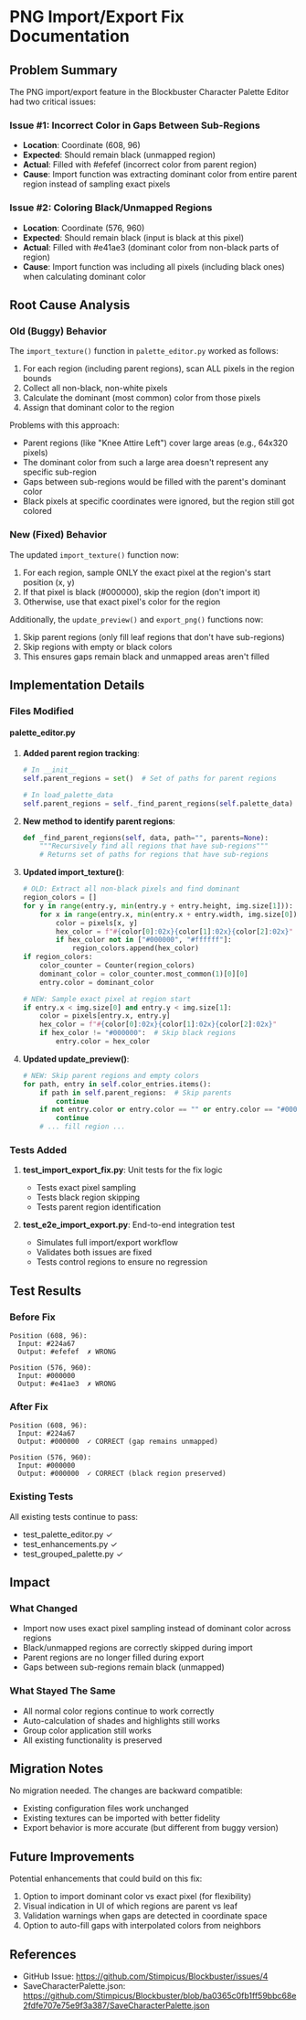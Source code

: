 # PNG Import/Export Fix Documentation

## Problem Summary

The PNG import/export feature in the Blockbuster Character Palette Editor had two critical issues:

### Issue #1: Incorrect Color in Gaps Between Sub-Regions
- **Location**: Coordinate (608, 96)
- **Expected**: Should remain black (unmapped region)
- **Actual**: Filled with #efefef (incorrect color from parent region)
- **Cause**: Import function was extracting dominant color from entire parent region instead of sampling exact pixels

### Issue #2: Coloring Black/Unmapped Regions
- **Location**: Coordinate (576, 960)
- **Expected**: Should remain black (input is black at this pixel)
- **Actual**: Filled with #e41ae3 (dominant color from non-black parts of region)
- **Cause**: Import function was including all pixels (including black ones) when calculating dominant color

## Root Cause Analysis

### Old (Buggy) Behavior

The `import_texture()` function in `palette_editor.py` worked as follows:

1. For each region (including parent regions), scan ALL pixels in the region bounds
2. Collect all non-black, non-white pixels
3. Calculate the dominant (most common) color from those pixels
4. Assign that dominant color to the region

Problems with this approach:
- Parent regions (like "Knee Attire Left") cover large areas (e.g., 64x320 pixels)
- The dominant color from such a large area doesn't represent any specific sub-region
- Gaps between sub-regions would be filled with the parent's dominant color
- Black pixels at specific coordinates were ignored, but the region still got colored

### New (Fixed) Behavior

The updated `import_texture()` function now:

1. For each region, sample ONLY the exact pixel at the region's start position (x, y)
2. If that pixel is black (#000000), skip the region (don't import it)
3. Otherwise, use that exact pixel's color for the region

Additionally, the `update_preview()` and `export_png()` functions now:

1. Skip parent regions (only fill leaf regions that don't have sub-regions)
2. Skip regions with empty or black colors
3. This ensures gaps remain black and unmapped areas aren't filled

## Implementation Details

### Files Modified

#### palette_editor.py

1. **Added parent region tracking**:
   ```python
   # In __init__
   self.parent_regions = set()  # Set of paths for parent regions
   
   # In load_palette_data
   self.parent_regions = self._find_parent_regions(self.palette_data)
   ```

2. **New method to identify parent regions**:
   ```python
   def _find_parent_regions(self, data, path="", parents=None):
       """Recursively find all regions that have sub-regions"""
       # Returns set of paths for regions that have sub-regions
   ```

3. **Updated import_texture()**:
   ```python
   # OLD: Extract all non-black pixels and find dominant
   region_colors = []
   for y in range(entry.y, min(entry.y + entry.height, img.size[1])):
       for x in range(entry.x, min(entry.x + entry.width, img.size[0])):
           color = pixels[x, y]
           hex_color = f"#{color[0]:02x}{color[1]:02x}{color[2]:02x}"
           if hex_color not in ["#000000", "#ffffff"]:
               region_colors.append(hex_color)
   if region_colors:
       color_counter = Counter(region_colors)
       dominant_color = color_counter.most_common(1)[0][0]
       entry.color = dominant_color
   
   # NEW: Sample exact pixel at region start
   if entry.x < img.size[0] and entry.y < img.size[1]:
       color = pixels[entry.x, entry.y]
       hex_color = f"#{color[0]:02x}{color[1]:02x}{color[2]:02x}"
       if hex_color != "#000000":  # Skip black regions
           entry.color = hex_color
   ```

4. **Updated update_preview()**:
   ```python
   # NEW: Skip parent regions and empty colors
   for path, entry in self.color_entries.items():
       if path in self.parent_regions:  # Skip parents
           continue
       if not entry.color or entry.color == "" or entry.color == "#000000":  # Skip empty
           continue
       # ... fill region ...
   ```

### Tests Added

1. **test_import_export_fix.py**: Unit tests for the fix logic
   - Tests exact pixel sampling
   - Tests black region skipping
   - Tests parent region identification

2. **test_e2e_import_export.py**: End-to-end integration test
   - Simulates full import/export workflow
   - Validates both issues are fixed
   - Tests control regions to ensure no regression

## Test Results

### Before Fix
```
Position (608, 96):
  Input: #224a67
  Output: #efefef  ✗ WRONG

Position (576, 960):
  Input: #000000
  Output: #e41ae3  ✗ WRONG
```

### After Fix
```
Position (608, 96):
  Input: #224a67
  Output: #000000  ✓ CORRECT (gap remains unmapped)

Position (576, 960):
  Input: #000000
  Output: #000000  ✓ CORRECT (black region preserved)
```

### Existing Tests
All existing tests continue to pass:
- test_palette_editor.py ✓
- test_enhancements.py ✓
- test_grouped_palette.py ✓

## Impact

### What Changed
- Import now uses exact pixel sampling instead of dominant color across regions
- Black/unmapped regions are correctly skipped during import
- Parent regions are no longer filled during export
- Gaps between sub-regions remain black (unmapped)

### What Stayed The Same
- All normal color regions continue to work correctly
- Auto-calculation of shades and highlights still works
- Group color application still works
- All existing functionality is preserved

## Migration Notes

No migration needed. The changes are backward compatible:
- Existing configuration files work unchanged
- Existing textures can be imported with better fidelity
- Export behavior is more accurate (but different from buggy version)

## Future Improvements

Potential enhancements that could build on this fix:

1. Option to import dominant color vs exact pixel (for flexibility)
2. Visual indication in UI of which regions are parent vs leaf
3. Validation warnings when gaps are detected in coordinate space
4. Option to auto-fill gaps with interpolated colors from neighbors

## References

- GitHub Issue: https://github.com/Stimpicus/Blockbuster/issues/4
- SaveCharacterPalette.json: https://github.com/Stimpicus/Blockbuster/blob/ba0365c0fb1ff59bbc68e2fdfe707e75e9f3a387/SaveCharacterPalette.json
